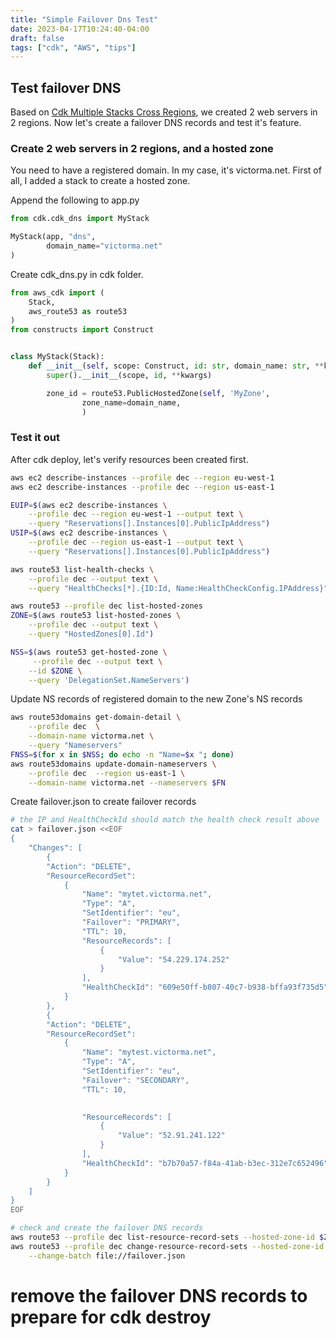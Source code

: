 ```yaml
---
title: "Simple Failover Dns Test"
date: 2023-04-17T10:24:40-04:00
draft: false
tags: ["cdk", "AWS", "tips"]
---
```


## Test failover DNS 

Based on [Cdk Multiple Stacks Cross Regions](../cdk-multiple-stacks-cross-regions), we created 2 web servers in 2 regions. Now let's create a failover DNS records and test it's feature.

### Create 2 web servers in 2 regions, and a hosted zone
You need to have a registered domain. In my case, it's victorma.net. First of all, I added a stack to create a hosted zone.

Append the following to app.py
```python
from cdk.cdk_dns import MyStack

MyStack(app, "dns",
        domain_name="victorma.net"
)
```
Create cdk_dns.py in cdk folder.
```python
from aws_cdk import (
    Stack,
    aws_route53 as route53
)
from constructs import Construct


class MyStack(Stack):
    def __init__(self, scope: Construct, id: str, domain_name: str, **kwargs) -> None:
        super().__init__(scope, id, **kwargs)

        zone_id = route53.PublicHostedZone(self, 'MyZone', 
                zone_name=domain_name,
                )
```
### Test it out
After cdk deploy, let's verify resources been created first.
```bash
aws ec2 describe-instances --profile dec --region eu-west-1
aws ec2 describe-instances --profile dec --region us-east-1

EUIP=$(aws ec2 describe-instances \
    --profile dec --region eu-west-1 --output text \
    --query "Reservations[].Instances[0].PublicIpAddress")
USIP=$(aws ec2 describe-instances \
    --profile dec --region us-east-1 --output text \
    --query "Reservations[].Instances[0].PublicIpAddress")

aws route53 list-health-checks \
    --profile dec --output text \
    --query "HealthChecks[*].{ID:Id, Name:HealthCheckConfig.IPAddress}"

aws route53 --profile dec list-hosted-zones
ZONE=$(aws route53 list-hosted-zones \
    --profile dec --output text \
    --query "HostedZones[0].Id")

NSS=$(aws route53 get-hosted-zone \
     --profile dec --output text \
    --id $ZONE \
    --query 'DelegationSet.NameServers')
```
Update NS records of registered domain to the new Zone's NS records
```bash
aws route53domains get-domain-detail \
    --profile dec  \
    --domain-name victorma.net \
    --query "Nameservers"
FNSS=$(for x in $NSS; do echo -n "Name=$x "; done)
aws route53domains update-domain-nameservers \
    --profile dec  --region us-east-1 \
    --domain-name victorma.net --nameservers $FN
```

Create failover.json to create failover records  

```bash
# the IP and HealthCheckId should match the health check result above
cat > failover.json <<EOF
{
    "Changes": [
        {
        "Action": "DELETE",
        "ResourceRecordSet": 
            {
                "Name": "mytet.victorma.net",
                "Type": "A",
                "SetIdentifier": "eu",
                "Failover": "PRIMARY",
                "TTL": 10,
                "ResourceRecords": [
                    {
                        "Value": "54.229.174.252"
                    }
                ],
                "HealthCheckId": "609e50ff-b807-40c7-b938-bffa93f735d5"
            }
        },
        {
        "Action": "DELETE",
        "ResourceRecordSet": 
            {
                "Name": "mytest.victorma.net",
                "Type": "A",
                "SetIdentifier": "eu",
                "Failover": "SECONDARY",
                "TTL": 10,

                
                "ResourceRecords": [
                    {
                        "Value": "52.91.241.122"
                    }
                ],
                "HealthCheckId": "b7b70a57-f84a-41ab-b3ec-312e7c652496"
            }
        }
    ]
}
EOF

# check and create the failover DNS records
aws route53 --profile dec list-resource-record-sets --hosted-zone-id $ZONE
aws route53 --profile dec change-resource-record-sets --hosted-zone-id $ZONE \
    --change-batch file://failover.json
```


# remove the failover DNS records to prepare for cdk destroy




